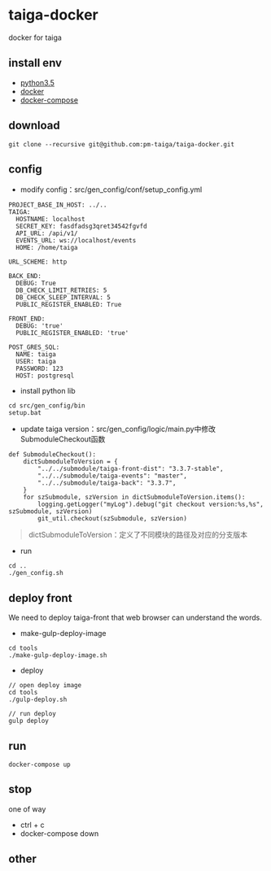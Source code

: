 # taiga-docker
docker for taiga

## install env
* [python3.5](https://www.python.org/downloads/)
* [docker](https://www.runoob.com/docker/docker-architecture.html)
* [docker-compose](https://docs.docker.com/compose/install/)

## download
~~~
git clone --recursive git@github.com:pm-taiga/taiga-docker.git
~~~

## config
* modify config：src/gen_config/conf/setup_config.yml
~~~
PROJECT_BASE_IN_HOST: ../..
TAIGA:
  HOSTNAME: localhost
  SECRET_KEY: fasdfadsg3qret34542fgvfd
  API_URL: /api/v1/ 
  EVENTS_URL: ws://localhost/events
  HOME: /home/taiga
  
URL_SCHEME: http

BACK_END:
  DEBUG: True
  DB_CHECK_LIMIT_RETRIES: 5
  DB_CHECK_SLEEP_INTERVAL: 5
  PUBLIC_REGISTER_ENABLED: True

FRONT_END:
  DEBUG: 'true'
  PUBLIC_REGISTER_ENABLED: 'true'

POST_GRES_SQL:
  NAME: taiga 
  USER: taiga
  PASSWORD: 123
  HOST: postgresql
~~~

* install python lib
~~~
cd src/gen_config/bin
setup.bat
~~~

* update taiga version：src/gen_config/logic/main.py中修改SubmoduleCheckout函数
~~~
def SubmoduleCheckout():
    dictSubmoduleToVersion = {
        "../../submodule/taiga-front-dist": "3.3.7-stable",
        "../../submodule/taiga-events": "master",
        "../../submodule/taiga-back": "3.3.7",
    }
    for szSubmodule, szVersion in dictSubmoduleToVersion.items():
        logging.getLogger("myLog").debug("git checkout version:%s,%s", szSubmodule, szVersion)
        git_util.checkout(szSubmodule, szVersion)
~~~

> dictSubmoduleToVersion：定义了不同模块的路径及对应的分支版本

* run
~~~
cd ..
./gen_config.sh
~~~

## deploy front
We need to deploy taiga-front that web browser can understand the words.

* make-gulp-deploy-image
~~~
cd tools
./make-gulp-deploy-image.sh
~~~

* deploy
~~~
// open deploy image
cd tools
./gulp-deploy.sh

// run deploy
gulp deploy
~~~

## run
~~~
docker-compose up
~~~

## stop
one of way

* ctrl + c
* docker-compose down


## other 